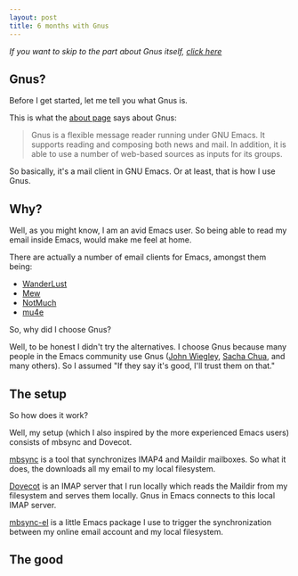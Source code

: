 ```yaml
---
layout: post
title: 6 months with Gnus
---
```


_If you want to skip to the part about Gnus itself, [click here](#the-good)_

## Gnus?

Before I get started, let me tell you what Gnus is.

This is what the [about page](http://gnus.org/about.html) says about Gnus:

> Gnus is a flexible message reader running under GNU Emacs. It supports reading
> and composing both news and mail. In addition, it is able to use a number of
> web-based sources as inputs for its groups.

So basically, it's a mail client in GNU Emacs. Or at least, that is how I use
Gnus.

## Why?

Well, as you might know, I am an avid Emacs user. So being able to read my email
inside Emacs, would make me feel at home.

There are actually a number of email clients for Emacs, amongst them being:

- [WanderLust](https://github.com/wanderlust/wanderlust)
- [Mew](http://www.mew.org/en/)
- [NotMuch](https://notmuchmail.org/)
- [mu4e](http://www.djcbsoftware.nl/code/mu/mu4e.html)

So, why did I choose Gnus?

Well, to be honest I didn't try the alternatives. I choose Gnus because many
people in the Emacs community use Gnus
([John Wiegley](https://twitter.com/jwiegley),
[Sacha Chua](https://twitter.com/sachac), and many others). So I assumed "If
they say it's good, I'll trust them on that."

## The setup

So how does it work?

Well, my setup (which I also inspired by the more experienced Emacs users)
consists of mbsync and Dovecot.

[mbsync](http://isync.sourceforge.net/mbsync.html) is a tool that synchronizes
IMAP4 and Maildir mailboxes. So what it does, the downloads all my email to my
local filesystem.

[Dovecot](https://dovecot.org/) is an IMAP server that I run locally which reads
the Maildir from my filesystem and serves them locally. Gnus in Emacs connects
to this local IMAP server.

[mbsync-el](https://github.com/dimitri/mbsync-el) is a little Emacs package I
use to trigger the synchronization between my online email account and my local
filesystem.

## The good
